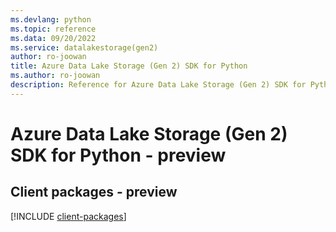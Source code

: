 ```yaml
---
ms.devlang: python
ms.topic: reference
ms.data: 09/20/2022
ms.service: datalakestorage(gen2)
author: ro-joowan
title: Azure Data Lake Storage (Gen 2) SDK for Python
ms.author: ro-joowan
description: Reference for Azure Data Lake Storage (Gen 2) SDK for Python
---
```

# Azure Data Lake Storage (Gen 2) SDK for Python - preview

## Client packages - preview
[!INCLUDE [client-packages](data-lake-storage-(gen-2)-client-index.md)]
